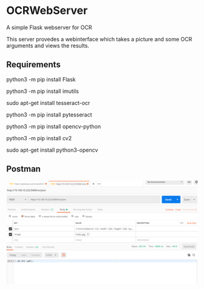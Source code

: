 # OCRWebServer
A simple Flask webserver for OCR

This server provedes a webinterface which takes a picture and some OCR arguments and views the results.

## Requirements

python3 -m pip install Flask

python3 -m pip install imutils

sudo apt-get install tesseract-ocr

python3 -m pip install pytesseract

python3 -m pip install opencv-python

python3 -m pip install cv2

sudo apt-get install python3-opencv

## Postman

![postman](https://github.com/kraluc14/OCRWebServer/blob/master/postman.png)
